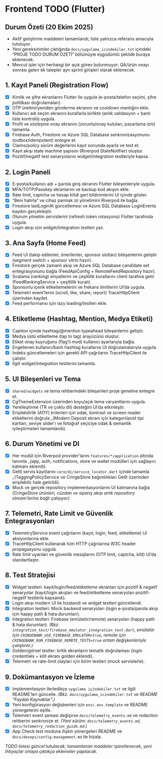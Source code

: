# Frontend TODO (Flutter)

## Durum Özeti (20 Ekim 2025)

- Aktif geliştirme maddeleri tamamlandı; liste yalnızca referans amacıyla tutuluyor.
- Yeni gereksinimler çıktığında `docs/uygulama_icindekiler.txt` içindeki “PROJE TODO DURUM ÖZETİ” bölümüyle eşgüdümlü şekilde buraya eklenecek.
- Mevcut işler için herhangi bir açık görev bulunmuyor; QA/ürün onayı sonrası gelen ek talepler ayrı sprint girişleri olarak eklenecek.

## 1. Kayıt Paneli (Registration Flow)

- [x] Kimlik ve şifre ekranlarını Flutter ile uygula (e-posta/telefon seçimi, şifre politikası doğrulamaları).
- [x] OTP üretimi/yeniden gönderme ekranını ve cooldown mantığını ekle.
- [x] Kullanıcı adı seçim ekranını kurallarla birlikte (anlık validasyon + banlı liste kontrolü) uygula.
- [x] Profil ve sözleşme onay ekranını (zorunlu/onay kutuları, pazarlama izni) tamamla.
- [x] Firebase Auth, Firestore ve Azure SQL Database senkronizasyonunu (outbox/idempotent) entegre et.
- [x] Claims/policy sürüm değerlerini kayıt sonunda ayarla ve test et.
- [x] Kayıt akışı state machine yapısını (Riverpod StateNotifier) oluştur.
- [x] Pozitif/negatif test senaryolarını widget/integration testleriyle kapsa.

## 2. Login Paneli

- [x] E-posta/kullanıcı adı + parola giriş ekranını Flutter bileşenleriyle uygula.
- [x] MFA/TOTP/Passkey ekranlarını ve backup kod akışını ekle.
- [x] Rate limit, captcha ve hesap kilidi geri bildirimlerini UI içinde göster.
- [x] “Beni hatırla” ve cihaz parmak izi yönetimini Riverpod ile bağla.
- [x] Firestore lastLoginAt güncellemesi ve Azure SQL Database LoginEvents kaydını gerçekleştir.
- [x] Oturum yönetim servislerini (refresh token rotasyonu) Flutter tarafında uygula.
- [x] Login akışı için widget/integration testleri yaz.

## 3. Ana Sayfa (Home Feed)

- [x] Feed UI (takip edilenler, önerilenler, sponsor slotları) bileşenlerini geliştir (segment switch + sponsor vitrin hazır).
- [x] Firestore gerçek zamanlı akışı ve Azure SQL Database candidate set entegrasyonunu bağla (FeedApiConfig + RemoteFeedRepository hazır).
- [x] Sıralama (ranking) sinyallerini ve çeşitlilik kurallarını client tarafına getir (FeedRankingService + çeşitlilik kuralı).
- [x] Sponsorlu içerik etiketlemelerini ve frekans limitlerini UI’da uygula.
- [x] Telemetri event’lerini (scroll, like, share, report) TraceHttpClient üzerinden kaydet.
- [x] Feed performansı için lazy loading/testleri ekle.

## 4. Etiketleme (Hashtag, Mention, Medya Etiketi)

- [x] Caption içinde hashtag/@mention typeahead bileşenlerini geliştir.
- [x] Medya üstü etiketleme (tap to tag) arayüzünü oluştur.
- [x] Etiket onay kuyruğunu (flag’li mod) kullanıcı ayarlarıyla bağla.
- [x] Engellenen kullanıcı/banlı hashtag kurallarını UI doğrulamalarıyla uygula.
- [x] İndeks güncellemeleri için gerekli API çağrılarını TraceHttpClient ile çalıştır.
- [x] İlgili widget/integration testlerini tamamla.

## 5. UI Bileşenleri ve Tema

- [x] `shared/widgets` ve tema rehberindeki bileşenleri proje geneline entegre et.
- [x] CgThemeExtension üzerinden koyu/açık tema varyantlarını uygula.
- [x] Yerelleştirme (TR ve çoklu dil) desteğini UI’da etkinleştir.
- [x] Erişilebilirlik (A11Y) kriterleri için odak, kontrast ve screen reader etiketlerini doğrula _(Modern Deposit ekranı için kategori/post tipi kartları, seviye slider’ı ve fotoğraf seçiciye odak & semantik iyileştirmeleri tamamlandı).

## 6. Durum Yönetimi ve DI

- [x] Her modül için Riverpod provider'larını `features/*/application` altında tanımla _(app, auth, notifications, store ve wallet modülleri için sağlayıcı katmanı eklendi).
- [x] GetIt servis kayıtlarını `core/di/service_locator.dart` içinde tamamla _(TaggingPolicyService ve CringeStore bağımlılıkları GetIt üzerinden erişilebilir hale getirildi).
- [x] Mock ve gerçek repository implementasyonlarını UI katmanına bağla _(CringeStore ürünleri, cüzdan ve sipariş akışı artık repository stream'lerine bağlı çalışıyor)._

## 7. Telemetri, Rate Limit ve Güvenlik Entegrasyonları

- [x] TelemetryService event çağrılarını (kayıt, login, feed, etiketleme) UI aksiyonlarına ekle.
- [x] TraceHttpClient kullanarak tüm HTTP çağrılarına W3C header propagasyonu uygula.
- [x] Rate limit uyarıları ve güvenlik mesajlarını (OTP limit, captcha, kilit) UI’da standartlaştır.

## 8. Test Stratejisi

- [x] Widget testleri: kayıt/login/feed/etiketleme ekranları için pozitif & negatif senaryolar (kayıt/login akışları ve feed/etiketleme senaryoları pozitif-negatif testlerle kapsandı).
- [x] Login akışı modern UI ile hizalandı ve widget testleri güncellendi.
- [x] Integration testleri: Mock backend senaryoları (login e-posta/parola akışı için happy path & hata durumları).
- [x] Integration testleri: Firebase (emülatör/remote) senaryoları (happy path & hata durumları). _(Bkz. `integration_test/firebase_emulator_integration_test.dart`, emülatör için `CRINGEBANK_USE_FIREBASE_EMULATOR=true`, remote için `CRINGEBANK_RUN_FIREBASE_REMOTE_TESTS=true` ortam değişkenleriyle çalıştırılır.)_
- [x] Golden/görsel testler: kritik ekranların tematik doğrulaması (login credentials + kilit ekranı golden eklendi).
- [x] Telemetri ve rate-limit olayları için birim testleri (mock servislerle).

## 9. Dokümantasyon ve İzleme

- [x] Implementasyon ilerledikçe `uygulama içindekiler.txt` ve ilgili README’leri güncelle. _(Bkz. `docs/uygulama_icindekiler.txt` ve README “Faydalı Kaynaklar”.)_
- [x] Yeni konfigürasyon değişkenleri için `env/.env.template` ve README yönergelerini eşitle.
- [x] Telemetri event şeması değişirse `docs/telemetry_events.md` ve redaction rehberini senkronize et. _(Yeni sürüm: `docs/telemetry_events.md`, `docs/telemetry_redaction_guide.md`.)_
- [x] App Check test moduna ilişkin yönergeleri README ve `docs/devops/config-management.md` ile hizala.

_TODO listesi güncel tutulacak; tamamlanan maddeler işaretlenecek, yeni ihtiyaçlar ortaya çıktıkça eklemeler yapılacak._
